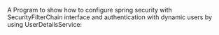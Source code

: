 A Program to show how to configure spring security with SecurityFilterChain interface and authentication with dynamic users by using UserDetailsService: